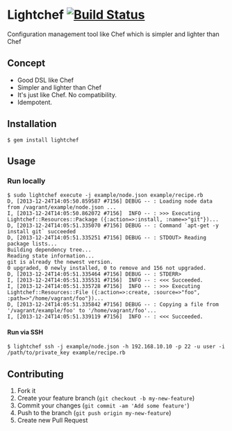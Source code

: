 # Lightchef [![Build Status](https://travis-ci.org/ryotarai/lightchef.png?branch=master)](https://travis-ci.org/ryotarai/lightchef)

Configuration management tool like Chef which is simpler and lighter than Chef

## Concept

* Good DSL like Chef
* Simpler and lighter than Chef
* It's just like Chef. No compatibility.
* Idempotent.

## Installation

```
$ gem install lightchef
```

## Usage

### Run locally

```
$ sudo lightchef execute -j example/node.json example/recipe.rb
D, [2013-12-24T14:05:50.859587 #7156] DEBUG -- : Loading node data from /vagrant/example/node.json ...
I, [2013-12-24T14:05:50.862072 #7156]  INFO -- : >>> Executing Lightchef::Resources::Package ({:action=>:install, :name=>"git"})...
D, [2013-12-24T14:05:51.335070 #7156] DEBUG -- : Command `apt-get -y install git` succeeded
D, [2013-12-24T14:05:51.335251 #7156] DEBUG -- : STDOUT> Reading package lists...
Building dependency tree...
Reading state information...
git is already the newest version.
0 upgraded, 0 newly installed, 0 to remove and 156 not upgraded.
D, [2013-12-24T14:05:51.335464 #7156] DEBUG -- : STDERR>
I, [2013-12-24T14:05:51.335531 #7156]  INFO -- : <<< Succeeded.
I, [2013-12-24T14:05:51.335728 #7156]  INFO -- : >>> Executing Lightchef::Resources::File ({:action=>:create, :source=>"foo", :path=>"/home/vagrant/foo"})...
D, [2013-12-24T14:05:51.335842 #7156] DEBUG -- : Copying a file from '/vagrant/example/foo' to '/home/vagrant/foo'...
I, [2013-12-24T14:05:51.339119 #7156]  INFO -- : <<< Succeeded.
```

#### Run via SSH

```
$ lightchef ssh -j example/node.json -h 192.168.10.10 -p 22 -u user -i /path/to/private_key example/recipe.rb
```

## Contributing

1. Fork it
2. Create your feature branch (`git checkout -b my-new-feature`)
3. Commit your changes (`git commit -am 'Add some feature'`)
4. Push to the branch (`git push origin my-new-feature`)
5. Create new Pull Request


